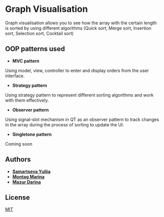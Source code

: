 # Graph Visualisation

Graph visualisation allows you to see how the array with the certain length is sorted by using different algorithms (Quick sort, Merge sort, Insertion sort, Selection sort, Cocktail sort)

## OOP patterns used
* **MVC pattern**

Using model, view, controller to enter and display orders from the user interface.

* **Strategy pattern**

Using strategy pattern to represent different sorting algorithms and work with them effectively.

* **Observer pattern**

Using signal-slot mechanism in QT as an observer pattern to track changes in the array during the process of sorting to update the UI.

* **Singletone pattern**

Coming soon

## Authors
* [**Samartseva Yuliia**](https://github.com/JuliaSamartseva)
* [**Montag Marina**](https://github.com/MarinaMontag)
* [**Mazur Darina**](https://github.com/darinamazur)


## License
[MIT](https://choosealicense.com/licenses/mit/)
